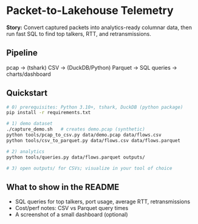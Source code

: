 # Packet-to-Lakehouse Telemetry

**Story:** Convert captured packets into analytics-ready columnar data, then run fast SQL to find top talkers, RTT, and retransmissions.

## Pipeline
pcap → (tshark) CSV → (DuckDB/Python) Parquet → SQL queries → charts/dashboard

## Quickstart
```bash
# 0) prerequisites: Python 3.10+, tshark, DuckDB (python package)
pip install -r requirements.txt

# 1) demo dataset
./capture_demo.sh   # creates demo.pcap (synthetic)
python tools/pcap_to_csv.py data/demo.pcap data/flows.csv
python tools/csv_to_parquet.py data/flows.csv data/flows.parquet

# 2) analytics
python tools/queries.py data/flows.parquet outputs/

# 3) open outputs/ for CSVs; visualize in your tool of choice
```

## What to show in the README
- SQL queries for top talkers, port usage, average RTT, retransmissions
- Cost/perf notes: CSV vs Parquet query times
- A screenshot of a small dashboard (optional)
